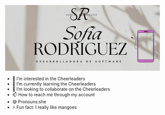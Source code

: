 <img src="LOGO.jpg">

- 👀 I’m interested in  the Cheerleaders
- 🌱 I’m currently learning the Cheerleaders
- 💞️ I’m looking to collaborate on  the Cheerleaders
- 📫 How to reach me through my account
- 😄 Pronouns:she
- ⚡ Fun fact:  I really like mangoes 